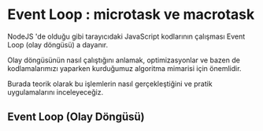 # Event Loop : microtask ve macrotask
NodeJS 'de olduğu gibi tarayıcıdaki JavaScript kodlarının çalışması Event Loop (olay döngüsü) a dayanır.

Olay döngüsünün nasıl çalıştığını anlamak, optimizasyonlar ve bazen de kodlamalarımızı yaparken kurduğumuz
algoritma mimarisi için önemlidir.

Burada teorik olarak bu işlemlerin nasıl gerçekleştiğini ve pratik uygulamalarını inceleyeceğiz.

## Event Loop (Olay Döngüsü)
